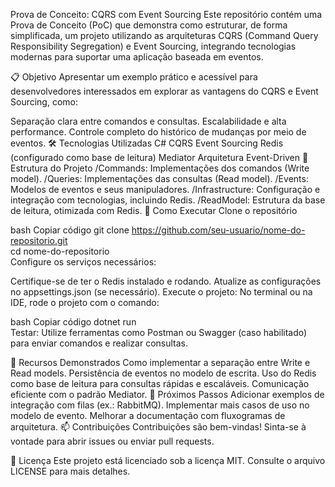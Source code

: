 Prova de Conceito: CQRS com Event Sourcing
Este repositório contém uma Prova de Conceito (PoC) que demonstra como estruturar, de forma simplificada, um projeto utilizando as arquiteturas CQRS (Command Query Responsibility Segregation) e Event Sourcing, integrando tecnologias modernas para suportar uma aplicação baseada em eventos.

📋 Objetivo
Apresentar um exemplo prático e acessível para desenvolvedores interessados em explorar as vantagens do CQRS e Event Sourcing, como:

Separação clara entre comandos e consultas.
Escalabilidade e alta performance.
Controle completo do histórico de mudanças por meio de eventos.
🛠️ Tecnologias Utilizadas
C#
CQRS
Event Sourcing
Redis (configurado como base de leitura)
Mediator
Arquitetura Event-Driven
📂 Estrutura do Projeto
/Commands: Implementações dos comandos (Write model).
/Queries: Implementações das consultas (Read model).
/Events: Modelos de eventos e seus manipuladores.
/Infrastructure: Configuração e integração com tecnologias, incluindo Redis.
/ReadModel: Estrutura da base de leitura, otimizada com Redis.
🚀 Como Executar
Clone o repositório

bash
Copiar código
git clone https://github.com/seu-usuario/nome-do-repositorio.git  
cd nome-do-repositorio  
Configure os serviços necessários:

Certifique-se de ter o Redis instalado e rodando.
Atualize as configurações no appsettings.json (se necessário).
Execute o projeto:
No terminal ou na IDE, rode o projeto com o comando:

bash
Copiar código
dotnet run  
Testar:
Utilize ferramentas como Postman ou Swagger (caso habilitado) para enviar comandos e realizar consultas.

🌟 Recursos Demonstrados
Como implementar a separação entre Write e Read models.
Persistência de eventos no modelo de escrita.
Uso do Redis como base de leitura para consultas rápidas e escaláveis.
Comunicação eficiente com o padrão Mediator.
📌 Próximos Passos
Adicionar exemplos de integração com filas (ex.: RabbitMQ).
Implementar mais casos de uso no modelo de evento.
Melhorar a documentação com fluxogramas de arquitetura.
📫 Contribuições
Contribuições são bem-vindas! Sinta-se à vontade para abrir issues ou enviar pull requests.

📄 Licença
Este projeto está licenciado sob a licença MIT. Consulte o arquivo LICENSE para mais detalhes.
